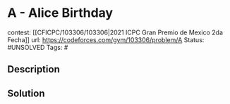 # A - Alice Birthday

contest: [[CFICPC/103306/103306|2021 ICPC Gran Premio de Mexico 2da Fecha]]
url: https://codeforces.com/gym/103306/problem/A
Status: #UNSOLVED
Tags: #

## Description

## Solution

